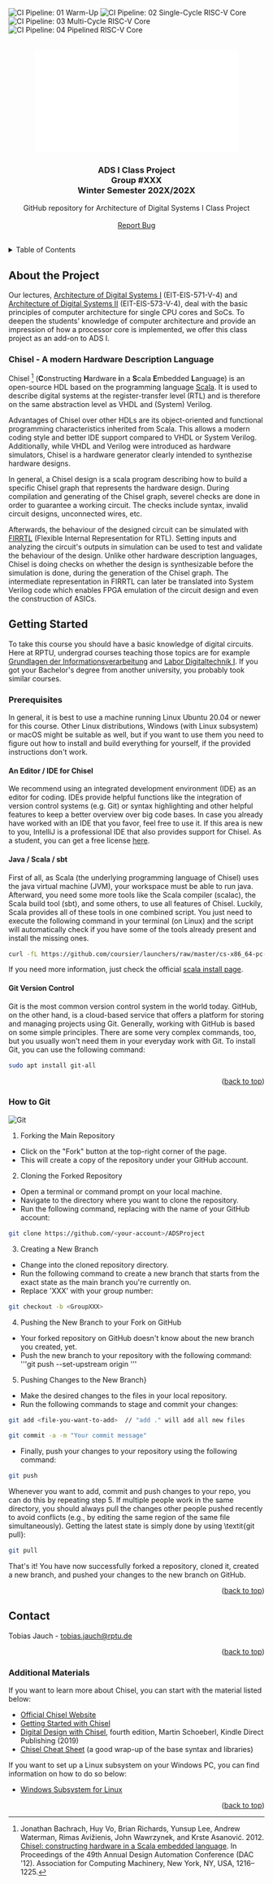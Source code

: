 <div id="top"></div>
<!--
*** Thanks for checking out the Best-README-Template. If you have a suggestion
*** that would make this better, please fork the repo and create a pull request
*** or simply open an issue with the tag "enhancement".
*** Don't forget to give the project a star!
*** Thanks again! Now go create something AMAZING! :D
-->

<!-- PROJECT SHIELDS -->
<!--
*** I'm using markdown "reference style" links for readability.
*** Reference links are enclosed in brackets [ ] instead of parentheses ( ).
*** See the bottom of this document for the declaration of the reference variables
*** for contributors-url, forks-url, etc. This is an optional, concise syntax you may use.
*** https://www.markdownguide.org/basic-syntax/#reference-style-links
-->
<!--[![Contributors][contributors-shield]][contributors-url]
[![Stargazers][stars-shield]][stars-url]
[![Issues][issues-shield]][issues-url]-->

 ![CI Pipeline: 01 Warm-Up](https://github.com/RPTU-EIS/ADSProject/actions/workflows/01_warm-up.yml/badge.svg?event=push)
 ![CI Pipeline: 02 Single-Cycle RISC-V Core](https://github.com/RPTU-EIS/ADSProject/actions/workflows/02_single-cycle_RISC-V_core.yml/badge.svg?event=push)
 ![CI Pipeline: 03 Multi-Cycle RISC-V Core](https://github.com/RPTU-EIS/ADSProject/actions/workflows/03_multi-cycle_RISC-V_core.yml/badge.svg?event=push)
 ![CI Pipeline: 04 Pipelined RISC-V Core](https://github.com/RPTU-EIS/ADSProject/actions/workflows/04_pipelined_RISC-V_core.yml/badge.svg?event=push)

<!--
[![MIT License][license-shield]][license-url]
[![LinkedIn][linkedin-shield]][linkedin-url]
-->


<!-- PROJECT LOGO -->
<br />
<div align="center">
  <a href="https://github.com/RPTU-EIS/ADSProject">
    <img src="doc/figures/RPTU_logo.png" alt="Logo" width="400" height="200">
  </a>
  <h3 align="center">
  ADS I Class Project
  <br />
  Group #XXX
  <br />
  Winter Semester 202X/202X
  </h3>

  <p align="center">
    GitHub repository for Architecture of Digital Systems I Class Project
    <br />
    <br />
    <a href="https://github.com/RPTU-EIS/ADSProject/issues">Report Bug</a> 
  </p>
</div>

<br />

<!-- TABLE OF CONTENTS -->
<details>
  <summary>Table of Contents</summary>
  <ol>
    <li>
      <a href="#about-the-project">About The Project</a>
    </li>
    <li>
      <a href="#getting-started">Getting Started</a>
      <ul>
        <li><a href="#prerequisites">Prerequisites</a></li>
        <li><a href="#installation">Installation</a></li>
      </ul>
    </li>
    <li><a href="#roadmap">Roadmap</a></li>
    <li><a href="#contact">Contact</a></li>
    <li><a href="#acknowledgments">Acknowledgments</a></li>
  </ol>
</details>



<!-- ABOUT THE PROJECT -->
## About the Project

Our lectures, [Architecture of Digital Systems I](https://www.eit.uni-kl.de/eis/teaching/85-571) (EIT-EIS-571-V-4) and [Architecture of Digital Systems II](https://www.eit.uni-kl.de/eis/teaching/85-573) (EIT-EIS-573-V-4), deal with the basic principles of computer architecture for single CPU cores and SoCs. To deepen the students' knowledge of computer architecture and provide an impression of how a processor core is implemented, we offer this class project as an add-on to ADS I.

### Chisel - A modern Hardware Description Language

Chisel [^1] (<b>C</b>onstructing <b>H</b>ardware <b>i</b>n a <b>S</b>cala <b>E</b>mbedded <b>L</b>anguage) is an open-source HDL based on the programming language [Scala](https://en.wikipedia.org/wiki/Scala_(programming_language)). It is used to describe digital systems at the register-transfer level (RTL) and is therefore on the same abstraction level as VHDL and (System) Verilog.

Advantages of Chisel over other HDLs are its object-oriented and functional programming characteristics inherited from Scala. This allows a modern coding style and better IDE support compared to VHDL or System Verilog. Additionally, while VHDL and Verilog were introduced as hardware simulators, Chisel is a hardware generator clearly intended to synthezise hardware designs. 

In general, a Chisel design is a scala program describing how to build a specific Chisel graph that represents the hardware design. During compilation and generating of the Chisel graph, severel checks are done in order to guarantee a working circuit. The checks include syntax, invalid circuit designs, unconnected wires, etc. 

Afterwards, the behaviour of the designed circuit can be simulated with [FIRRTL](https://www.chisel-lang.org/firrtl/) (Flexible Internal Representation for RTL). Setting inputs and analyzing the circuit's outputs in simulation can be used to test and validate the behaviour of the design. Unlike other hardware description languages, Chisel is doing checks on whether the design is synthesizable before the simulation is done, during the generation of the Chisel graph. The intermediate representation in FIRRTL can later be translated into System Verilog code which enables FPGA emulation of the circuit design and even the construction of ASICs.

[^1]: Jonathan Bachrach, Huy Vo, Brian Richards, Yunsup Lee, Andrew Waterman, Rimas Avižienis, John Wawrzynek, and Krste Asanović. 2012. [Chisel: constructing hardware in a Scala embedded language](https://dl.acm.org/doi/abs/10.1145/2228360.2228584). In Proceedings of the 49th Annual Design Automation Conference (DAC '12). Association for Computing Machinery, New York, NY, USA, 1216–1225. 

<!-- GETTING STARTED -->
## Getting Started
To take this course you should have a basic knowledge of digital circuits. Here at RPTU, undergrad courses teaching those topics are for example [Grundlagen der Informationsverarbeitung](https://www.eit.uni-kl.de/eis/teaching/85-314) and [Labor Digitaltechnik I](https://www.kis.uni-kl.de/campus/all/event.asp?gguid=0xCC211C8A651847DE8DF5645FE17064D4&tguid=0x8054315EB9314F5A9AB49FBCBE1D5705). If you got your Bachelor's degree from another university, you probably took similar courses.

### Prerequisites
In general, it is best to use a machine running Linux Ubuntu 20.04 or newer for this course. Other Linux distributions, Windows (with Linux subsystem) or macOS might be suitable as well, but if you want to use them you need to figure out how to install and build everything for yourself, if the provided instructions don't work.

#### An Editor / IDE for Chisel
We recommend using an integrated development environment (IDE) as an editor for coding. IDEs provide helpful functions like the integration of version control systems (e.g. Git) or syntax highlighting and other helpful features to keep a better overview over big code bases.  In case you already have worked with an IDE that you favor, feel free to use it. If this area is new to you, IntelliJ is a professional IDE that also provides support for Chisel. As a student, you can get a free license [here](https://www.jetbrains.com/community/education/#students).

#### Java / Scala / sbt
First of all, as Scala (the underlying programming language of Chisel) uses the java virtual machine (JVM), your workspace must be able to run java. Afterward, you need some more tools like the Scala compiler (scalac), the Scala build tool (sbt), and some others, to use all features of Chisel. Luckily, Scala provides all of these tools in one combined script. You just need to execute the following command in your terminal (on Linux) and the script will automatically check if you have some of the tools already present and install the missing ones.
```sh
curl -fL https://github.com/coursier/launchers/raw/master/cs-x86_64-pc-linux.gz | gzip -d > cs && chmod +x cs && ./cs setup
```
If you need more information, just check the official [scala install page](https://docs.scala-lang.org/getting-started/index.html#install-scala-on-your-compute).

#### Git Version Control
Git is the most common version control system in the world today. GitHub, on the other hand, is a cloud-based service that offers a platform for storing and managing projects using Git. Generally, working with GitHub is based on some simple principles. There are some very complex commands, too, but you usually won't need them in your everyday work with Git. To install Git, you can use the following command:
```sh
sudo apt install git-all
```
<p align="right">(<a href="#top">back to top</a>)</p>

### How to Git
![Git](https://imgs.xkcd.com/comics/git.png)

1. Forking the Main Repository
* Click on the "Fork" button at the top-right corner of the page.
* This will create a copy of the repository under your GitHub account.
 
2. Cloning the Forked Repository
* Open a terminal or command prompt on your local machine.
* Navigate to the directory where you want to clone the repository.
* Run the following command, replacing <your-account> with the name of your GitHub account:
```sh
git clone https://github.com/<your-account>/ADSProject
```

3. Creating a New Branch
* Change into the cloned repository directory.
* Run the following command to create a new branch that starts from the exact state as the main branch you're currently on.
* Replace 'XXX' with your group number:
```sh
git checkout -b <GroupXXX>
```

4. Pushing the New Branch to your Fork on GitHub
* Your forked repository on GitHub doesn't know about the new branch you created, yet.
* Push the new branch to your repository with the following command:
'''git push --set-upstream origin <your branch name>
'''

5. Pushing Changes to the New Branch}
* Make the desired changes to the files in your local repository.
* Run the following commands to stage and commit your changes:
```sh
git add <file-you-want-to-add>  // "add ." will add all new files
```
```sh
git commit -a -m "Your commit message"
```
* Finally, push your changes to your repository using the following command:
```sh
git push
```
Whenever you want to add, commit and push changes to your repo, you can do this by repeating step 5. If multiple people work in the same directory, you should always pull the changes other people pushed recently to avoid conflicts (e.g., by editing the same region of the same file simultaneously). Getting the latest state is simply done by using \textit{git pull}:
```sh
git pull
```

That's it! You have now successfully forked a repository, cloned it, created a new branch, and pushed your changes to the new branch on GitHub.

<p align="right">(<a href="#top">back to top</a>)</p>

<!-- CONTACT -->
## Contact
Tobias Jauch - tobias.jauch@rptu.de

<p align="right">(<a href="#top">back to top</a>)</p>

<!-- ACKNOWLEDGMENTS -->
<!--## Acknowledgments
Thanks to XY

<p align="right">(<a href="#top">back to top</a>)</p>-->

### Additional Materials

If you want to learn more about Chisel, you can start with the material listed below:

* [Official Chisel Website](https://www.chisel-lang.org/)
* [Getting Started with Chisel](https://inst.eecs.berkeley.edu/~cs250/sp16/handouts/chisel-getting-started.pdf)
* [Digital Design with Chisel](http://www.imm.dtu.dk/~masca/chisel-book.pdf), fourth edition, Martin Schoeberl, Kindle Direct Publishing (2019)
* [Chisel Cheat Sheet](https://github.com/freechipsproject/chisel-cheatsheet/releases/latest/download/chisel_cheatsheet.pdf) (a good wrap-up of the base syntax and libraries)

If you want to set up a Linux subsystem on your Windows PC, you can find information on how to do so below:
* [Windows Subsystem for Linux](https://docs.microsoft.com/en-us/windows/wsl/install)

<p align="right">(<a href="#top">back to top</a>)</p>


<!-- MARKDOWN LINKS & IMAGES -->
<!-- https://www.markdownguide.org/basic-syntax/#reference-style-links -->
[contributors-shield]: https://img.shields.io/github/contributors/RPTU-EIS/ADSProject.svg?style=for-the-badge
[contributors-url]: https://github.com/RPTU-EIS/ADSProject/graphs/contributors
[forks-shield]: https://img.shields.io/github/forks/RPTU-EIS/ADSProject.svg?style=for-the-badge
[forks-url]: https://github.com/RPTU-EIS/ADSProject/network/members
[stars-shield]: https://img.shields.io/github/stars/RPTU-EIS/ADSProject.svg?style=for-the-badge
[stars-url]: https://github.com/RPTU-EIS/ADSProject/stargazers
[issues-shield]: https://img.shields.io/github/issues/RPTU-EIS/ADSProject.svg?style=for-the-badge
[issues-url]: https://github.com/RPTU-EIS/ADSProject/issues
<!--
[license-shield]: https://img.shields.io/github/license/othneildrew/Best-README-Template.svg?style=for-the-badge
[license-url]: https://github.com/othneildrew/Best-README-Template/blob/master/LICENSE.txt
[linkedin-shield]: https://img.shields.io/badge/-LinkedIn-black.svg?style=for-the-badge&logo=linkedin&colorB=555
[linkedin-url]: https://linkedin.com/in/othneildrew
-->
[product-screenshot]: images/screenshot.png
